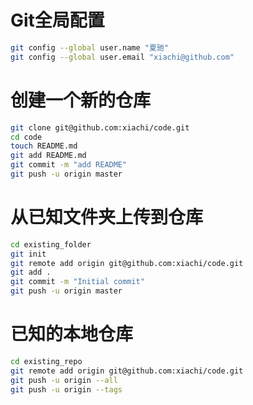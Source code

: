 # Git全局配置
```bash
git config --global user.name "夏驰"
git config --global user.email "xiachi@github.com"
```

# 创建一个新的仓库
```bash
git clone git@github.com:xiachi/code.git
cd code
touch README.md
git add README.md
git commit -m "add README"
git push -u origin master
```

# 从已知文件夹上传到仓库
```bash
cd existing_folder
git init
git remote add origin git@github.com:xiachi/code.git
git add .
git commit -m "Initial commit"
git push -u origin master
```

# 已知的本地仓库
```bash
cd existing_repo
git remote add origin git@github.com:xiachi/code.git
git push -u origin --all
git push -u origin --tags
```
